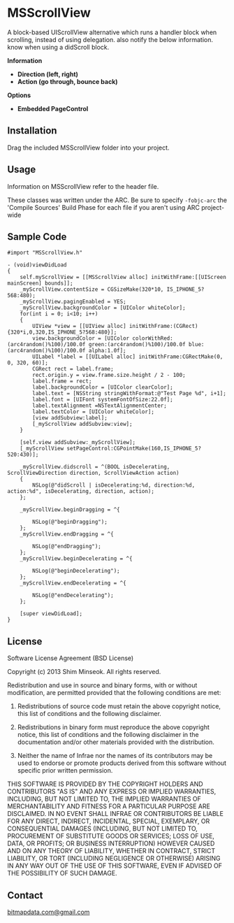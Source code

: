 MSScrollView
============

A block-based UIScrollView alternative which runs a handler block when scrolling, instead of using delegation. also notify the below information. 
know when using a didScroll block.

**Information**

* **Direction (left, right)**  
* **Action (go through, bounce back)**

**Options**

* **Embedded PageControl**

## Installation ##

Drag the included MSScrollView folder into your project.

## Usage ##

Information on MSScrollView refer to the header file.

These classes was written under the ARC. Be sure to specify `-fobjc-arc` the 'Compile Sources' Build Phase for each file if you aren't using ARC project-wide

## Sample Code ##

    #import "MSScrollView.h"

	- (void)viewDidLoad
	{
		self.myScrollView = [[MSScrollView alloc] initWithFrame:[[UIScreen mainScreen] bounds]];
		_myScrollView.contentSize = CGSizeMake(320*10, IS_IPHONE_5?568:480);
		_myScrollView.pagingEnabled = YES;
		_myScrollView.backgroundColor = [UIColor whiteColor];
		for(int i = 0; i<10; i++)
		{
			UIView *view = [[UIView alloc] initWithFrame:(CGRect){320*i,0,320,IS_IPHONE_5?568:480}];
			view.backgroundColor = [UIColor colorWithRed:(arc4random()%100)/100.0f green:(arc4random()%100)/100.0f blue:(arc4random()%100)/100.0f alpha:1.0f];
			UILabel *label = [[UILabel alloc] initWithFrame:CGRectMake(0, 0, 320, 60)];
			CGRect rect = label.frame;
			rect.origin.y = view.frame.size.height / 2 - 100;
			label.frame = rect;
			label.backgroundColor = [UIColor clearColor];
			label.text = [NSString stringWithFormat:@"Test Page %d", i+1];
			label.font = [UIFont systemFontOfSize:22.0f];
			label.textAlignment =NSTextAlignmentCenter;
			label.textColor = [UIColor whiteColor];
			[view addSubview:label];
			[_myScrollView addSubview:view];
		}
		
		[self.view addSubview:_myScrollView];
		[_myScrollView setPageControl:CGPointMake(160,IS_IPHONE_5?520:430)];
		
		_myScrollView.didscroll = ^(BOOL isDecelerating, ScrollViewDirection direction, ScrollViewAction action)
		{
			NSLog(@"didScroll | isDecelerating:%d, direction:%d, action:%d", isDecelerating, direction, action);
		};
		
		_myScrollView.beginDragging = ^{
			
			NSLog(@"beginDragging");
		};
		_myScrollView.endDragging = ^{
			
			NSLog(@"endDragging");
		};
		_myScrollView.beginDecelerating = ^{
			
			NSLog(@"beginDecelerating");
		};
		_myScrollView.endDecelerating = ^{
			
			NSLog(@"endDecelerating");
		};
		
		[super viewDidLoad];
	}


## License ##

Software License Agreement (BSD License)

Copyright (c) 2013 Shim Minseok. All rights reserved.

Redistribution and use in source and binary forms, with or without
modification, are permitted provided that the following conditions are met:

  1. Redistributions of source code must retain the above copyright
     notice, this list of conditions and the following disclaimer.
   
  2. Redistributions in binary form must reproduce the above copyright
     notice, this list of conditions and the following disclaimer in
     the documentation and/or other materials provided with the
     distribution.

  3. Neither the name of Infrae nor the names of its contributors may
     be used to endorse or promote products derived from this software
     without specific prior written permission.

THIS SOFTWARE IS PROVIDED BY THE COPYRIGHT HOLDERS AND CONTRIBUTORS
"AS IS" AND ANY EXPRESS OR IMPLIED WARRANTIES, INCLUDING, BUT NOT
LIMITED TO, THE IMPLIED WARRANTIES OF MERCHANTABILITY AND FITNESS FOR
A PARTICULAR PURPOSE ARE DISCLAIMED. IN NO EVENT SHALL INFRAE OR
CONTRIBUTORS BE LIABLE FOR ANY DIRECT, INDIRECT, INCIDENTAL, SPECIAL,
EXEMPLARY, OR CONSEQUENTIAL DAMAGES (INCLUDING, BUT NOT LIMITED TO,
PROCUREMENT OF SUBSTITUTE GOODS OR SERVICES; LOSS OF USE, DATA, OR
PROFITS; OR BUSINESS INTERRUPTION) HOWEVER CAUSED AND ON ANY THEORY OF
LIABILITY, WHETHER IN CONTRACT, STRICT LIABILITY, OR TORT (INCLUDING
NEGLIGENCE OR OTHERWISE) ARISING IN ANY WAY OUT OF THE USE OF THIS
SOFTWARE, EVEN IF ADVISED OF THE POSSIBILITY OF SUCH DAMAGE.

## Contact ##

bitmapdata.com@gmail.com
